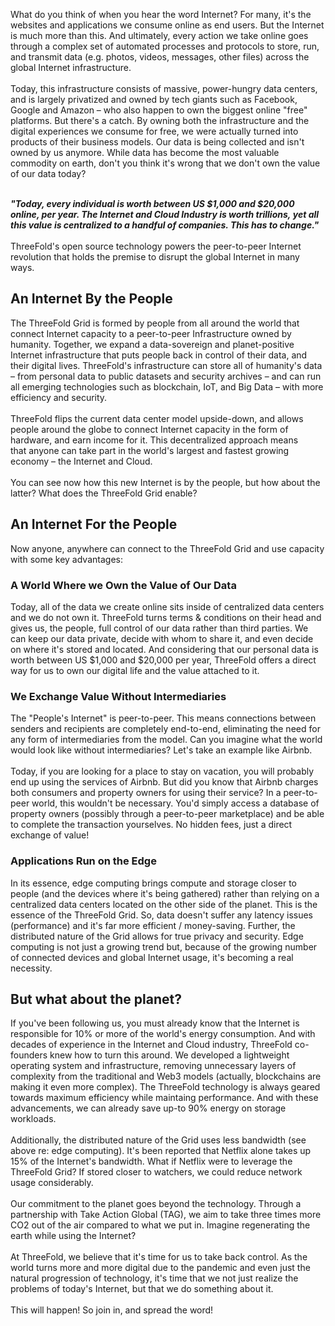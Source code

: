 What do you think of when you hear the word Internet? For many, it's the websites and applications we consume online as end users. But the Internet is much more than this. And ultimately, every action we take online goes through a complex set of automated processes and protocols to store, run, and transmit data (e.g. photos, videos, messages, other files) across the global Internet infrastructure.
<br/>
<br/>
Today, this infrastructure consists of massive, power-hungry data centers, and is largely privatized and owned by tech giants such as Facebook, Google and Amazon – who also happen to own the biggest online "free" platforms. But there's a catch. By owning both the infrastructure and the digital experiences we consume for free, we were actually turned into products of their business models. Our data is being collected and isn't owned by us anymore. While data has become the most valuable commodity on earth, don't you think it's wrong that we don't own the value of our data today? 
<br/>
<br/>

***"Today, every individual is worth between US $1,000 and $20,000 online, per year. The Internet and Cloud Industry is worth trillions, yet all this value is centralized to a handful of companies. This has to change."***
<br/>
<br/>
ThreeFold's open source technology powers the peer-to-peer Internet revolution that holds the premise to disrupt the global Internet in many ways.

## An Internet By the People

The ThreeFold Grid is formed by people from all around the world that connect Internet capacity to a peer-to-peer Infrastructure owned by humanity. Together, we expand a data-sovereign and planet-positive Internet infrastructure that puts people back in control of their data, and their digital lives. ThreeFold's infrastructure can store all of humanity's data – from personal data to public datasets and security archives – and can run all emerging technologies such as blockchain, IoT, and Big Data – with more efficiency and security.
<br/>
<br/>
ThreeFold flips the current data center model upside-down, and allows people around the globe to connect Internet capacity in the form of hardware, and earn income for it. This decentralized approach means that anyone can take part in the world's largest and fastest growing economy – the Internet and Cloud. 
<br/>
<br/>
You can see now how this new Internet is by the people, but how about the latter? What does the ThreeFold Grid enable?

## An Internet For the People

Now anyone, anywhere can connect to the ThreeFold Grid and use capacity with some key advantages:

### A World Where we Own the Value of Our Data

Today, all of the data we create online sits inside of centralized data centers and we do not own it. ThreeFold turns terms & conditions on their head and gives us, the people, full control of our data rather than third parties. We can keep our data private, decide with whom to share it, and even decide on where it's stored and located. And considering that our personal data is worth between US $1,000 and $20,000 per year, ThreeFold offers a direct way for us to own our digital life and the value attached to it.

### We Exchange Value Without Intermediaries

The "People's Internet" is peer-to-peer. This means connections between senders and recipients are completely end-to-end, eliminating the need for any form of intermediaries from the model. Can you imagine what the world would look like without intermediaries? Let's take an example like Airbnb.
<br/>
<br/>
Today, if you are looking for a place to stay on vacation, you will probably end up using the services of Airbnb. But did you know that Airbnb charges both consumers and property owners for using their service? In a peer-to-peer world, this wouldn't be necessary. You'd simply access a database of property owners (possibly through a peer-to-peer marketplace) and be able to complete the transaction yourselves. No hidden fees, just a direct exchange of value!

### Applications Run on the Edge

In its essence, edge computing brings compute and storage closer to people (and the devices where it's being gathered) rather than relying on a centralized data centers located on the other side of the planet. This is the essence of the ThreeFold Grid. So, data doesn't suffer any latency issues (performance) and it's far more efficient / money-saving. Further, the distributed nature of the Grid allows for true privacy and security. Edge computing is not just a growing trend but, because of the growing number of connected devices and global Internet usage, it's becoming a real necessity.

## But what about the planet?

If you've been following us, you must already know that the Internet is responsible for 10% or more of the world's energy consumption. And with decades of experience in the Internet and Cloud industry, ThreeFold co-founders knew how to turn this around. We developed a lightweight operating system and infrastructure, removing unnecessary layers of complexity from the traditional and Web3 models (actually, blockchains are making it even more complex). The ThreeFold technology is always geared towards maximum efficiency while maintaing performance. And with these advancements, we can already save up-to 90% energy on storage workloads.
<br/>
<br/>
Additionally, the distributed nature of the Grid uses less bandwidth (see above re: edge computing). It's been reported that Netflix alone takes up 15% of the Internet's bandwidth. What if Netflix were to leverage the ThreeFold Grid? If stored closer to watchers, we could reduce network usage considerably.
<br/>
<br/>
Our commitment to the planet goes beyond the technology. Through a partnership with Take Action Global (TAG), we aim to take three times more CO2 out of the air compared to what we put in. Imagine regenerating the earth while using the Internet?
<br/>
<br/>
At ThreeFold, we believe that it's time for us to take back control. As the world turns more and more digital due to the pandemic and even just the natural progression of technology, it's time that we not just realize the problems of today's Internet, but that we do something about it.
<br/>
<br/>
This will happen! So join in, and spread the word! 